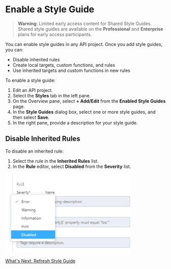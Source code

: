# Enable a Style Guide

<!-- theme: warning -->
>**Warning**:
>Limited early access content for Shared Style Guides. Shared style guides are available on the **Professional** and **Enterprise** plans for early access participants.  

You can enable style guides in any API project. Once you add style guides, you can:

- Disable inherited rules
- Create local targets, custom functions, and rules
- Use inherited targets and custom functions in new rules

To enable a style guide:

1. Edit an API project.
2. Select the **Styles** tab in the left pane.
3. On the Overview pane, select **+ Add/Edit** from the **Enabled Style Guides** page. 
4. In the **Style Guides** dialog box, select one or more style guides, and then select **Save**.
5. In the right pane, provide a description for your style guide.

## Disable Inherited Rules

To disable an inherited rule:

1. Select the rule in the **Inherited Rules** list.
2. In the **Rule** editor, select **Disabled** from the **Severity** list.

![Disable a rule](../assets/images/style-guide-disable-rule.png)

[What's Next: Refresh Style Guide](f.refresh-style-guide.md)